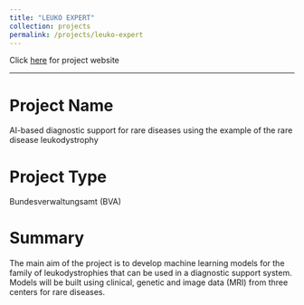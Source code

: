 ```yaml
---
title: "LEUKO EXPERT"
collection: projects
permalink: /projects/leuko-expert
---
```


Click [here](https://leukoexpert.hs-mittweida.de/) for project website

---

# Project Name
AI-based diagnostic support for rare diseases using the example of the rare disease leukodystrophy

# Project Type
Bundesverwaltungsamt (BVA)

# Summary
The main aim of the project is to develop machine learning models for the family of leukodystrophies that can be used in a diagnostic support system. Models will be built using clinical, genetic and image data (MRI) from three centers for rare diseases.
